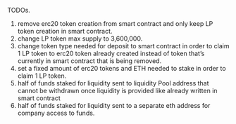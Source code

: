 TODOs.


 1. remove erc20 token creation from smart contract and only keep LP token creation in smart contract. 
 2. change LP token max supply to 3,600,000. 
 3. change token type needed for deposit to smart contract in order to claim 1 LP token to erc20 token already created instead of token that’s currently in smart contract that is being removed. 
 4. set a fixed amount of erc20 tokens and ETH needed to stake in order to claim 1 LP token. 
 5. half of funds staked for liquidity sent to liquidity Pool address that cannot be withdrawn once liquidity is provided like already written in smart contract 
 6. half of funds staked for liquidity sent to a separate eth address for company access to funds.
 
